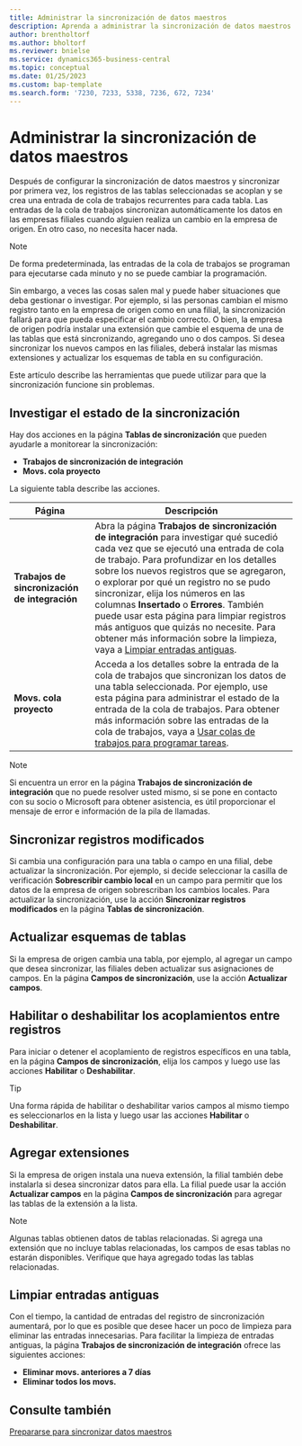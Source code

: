 ```yaml
---
title: Administrar la sincronización de datos maestros
description: Aprenda a administrar la sincronización de datos maestros.
author: brentholtorf
ms.author: bholtorf
ms.reviewer: bnielse
ms.service: dynamics365-business-central
ms.topic: conceptual
ms.date: 01/25/2023
ms.custom: bap-template
ms.search.form: '7230, 7233, 5338, 7236, 672, 7234'
---
```

# Administrar la sincronización de datos maestros

Después de configurar la sincronización de datos maestros y sincronizar por primera vez, los registros de las tablas seleccionadas se acoplan y se crea una entrada de cola de trabajos recurrentes para cada tabla. Las entradas de la cola de trabajos sincronizan automáticamente los datos en las empresas filiales cuando alguien realiza un cambio en la empresa de origen. En otro caso, no necesita hacer nada.

> [!NOTE]
> De forma predeterminada, las entradas de la cola de trabajos se programan para ejecutarse cada minuto y no se puede cambiar la programación.

Sin embargo, a veces las cosas salen mal y puede haber situaciones que deba gestionar o investigar. Por ejemplo, si las personas cambian el mismo registro tanto en la empresa de origen como en una filial, la sincronización fallará para que pueda especificar el cambio correcto. O bien, la empresa de origen podría instalar una extensión que cambie el esquema de una de las tablas que está sincronizando, agregando uno o dos campos. Si desea sincronizar los nuevos campos en las filiales, deberá instalar las mismas extensiones y actualizar los esquemas de tabla en su configuración.

Este artículo describe las herramientas que puede utilizar para que la sincronización funcione sin problemas.

## Investigar el estado de la sincronización

Hay dos acciones en la página **Tablas de sincronización** que pueden ayudarle a monitorear la sincronización:

* **Trabajos de sincronización de integración**
* **Movs. cola proyecto**

La siguiente tabla describe las acciones.

|Página  |Descripción  |
|---------|---------|
|**Trabajos de sincronización de integración**     | Abra la página **Trabajos de sincronización de integración** para investigar qué sucedió cada vez que se ejecutó una entrada de cola de trabajo. Para profundizar en los detalles sobre los nuevos registros que se agregaron, o explorar por qué un registro no se pudo sincronizar, elija los números en las columnas **Insertado** o **Errores**. También puede usar esta página para limpiar registros más antiguos que quizás no necesite. Para obtener más información sobre la limpieza, vaya a [Limpiar entradas antiguas](#clean-up-old-entries).        |
|**Movs. cola proyecto**     | Acceda a los detalles sobre la entrada de la cola de trabajos que sincronizan los datos de una tabla seleccionada. Por ejemplo, use esta página para administrar el estado de la entrada de la cola de trabajos. Para obtener más información sobre las entradas de la cola de trabajos, vaya a [Usar colas de trabajos para programar tareas](admin-job-queues-schedule-tasks.md).     |

> [!NOTE]
> Si encuentra un error en la página **Trabajos de sincronización de integración** que no puede resolver usted mismo, si se pone en contacto con su socio o Microsoft para obtener asistencia, es útil proporcionar el mensaje de error e información de la pila de llamadas.

## Sincronizar registros modificados

Si cambia una configuración para una tabla o campo en una filial, debe actualizar la sincronización. Por ejemplo, si decide seleccionar la casilla de verificación **Sobrescribir cambio local** en un campo para permitir que los datos de la empresa de origen sobrescriban los cambios locales. Para actualizar la sincronización, use la acción **Sincronizar registros modificados** en la página **Tablas de sincronización**.

## Actualizar esquemas de tablas

Si la empresa de origen cambia una tabla, por ejemplo, al agregar un campo que desea sincronizar, las filiales deben actualizar sus asignaciones de campos. En la página **Campos de sincronización**, use la acción **Actualizar campos**. 

## Habilitar o deshabilitar los acoplamientos entre registros

Para iniciar o detener el acoplamiento de registros específicos en una tabla, en la página **Campos de sincronización**, elija los campos y luego use las acciones **Habilitar** o **Deshabilitar**. 

> [!TIP]
> Una forma rápida de habilitar o deshabilitar varios campos al mismo tiempo es seleccionarlos en la lista y luego usar las acciones **Habilitar** o **Deshabilitar**.

## Agregar extensiones

Si la empresa de origen instala una nueva extensión, la filial también debe instalarla si desea sincronizar datos para ella. La filial puede usar la acción **Actualizar campos** en la página **Campos de sincronización** para agregar las tablas de la extensión a la lista.

> [!NOTE]
> Algunas tablas obtienen datos de tablas relacionadas. Si agrega una extensión que no incluye tablas relacionadas, los campos de esas tablas no estarán disponibles. Verifique que haya agregado todas las tablas relacionadas.

## Limpiar entradas antiguas

Con el tiempo, la cantidad de entradas del registro de sincronización aumentará, por lo que es posible que desee hacer un poco de limpieza para eliminar las entradas innecesarias. Para facilitar la limpieza de entradas antiguas, la página **Trabajos de sincronización de integración** ofrece las siguientes acciones:

* **Eliminar movs. anteriores a 7 días**
* **Eliminar todos los movs.**

<!--
## Recreate a deleted job queue entry

If the recurring job queue entry is deleted for a table, you can quickly recreate it. On the **Synchronization Tables** page, choose the **Use Default Synchronization Setup** action.
-->

## Consulte también

[Prepararse para sincronizar datos maestros](admin-set-up-data-sync.md)
